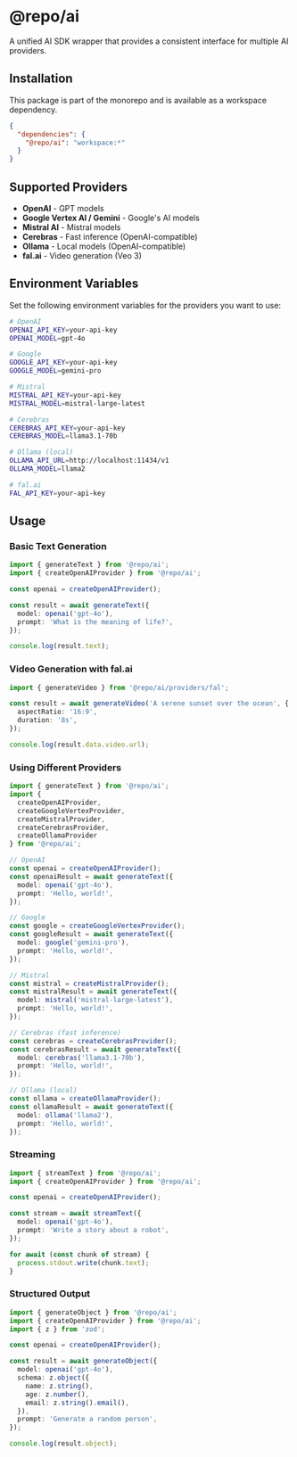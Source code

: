 # @repo/ai

A unified AI SDK wrapper that provides a consistent interface for multiple AI providers.

## Installation

This package is part of the monorepo and is available as a workspace dependency.

```json
{
  "dependencies": {
    "@repo/ai": "workspace:*"
  }
}
```

## Supported Providers

- **OpenAI** - GPT models
- **Google Vertex AI / Gemini** - Google's AI models
- **Mistral AI** - Mistral models
- **Cerebras** - Fast inference (OpenAI-compatible)
- **Ollama** - Local models (OpenAI-compatible)
- **fal.ai** - Video generation (Veo 3)

## Environment Variables

Set the following environment variables for the providers you want to use:

```bash
# OpenAI
OPENAI_API_KEY=your-api-key
OPENAI_MODEL=gpt-4o

# Google
GOOGLE_API_KEY=your-api-key
GOOGLE_MODEL=gemini-pro

# Mistral
MISTRAL_API_KEY=your-api-key
MISTRAL_MODEL=mistral-large-latest

# Cerebras
CEREBRAS_API_KEY=your-api-key
CEREBRAS_MODEL=llama3.1-70b

# Ollama (local)
OLLAMA_API_URL=http://localhost:11434/v1
OLLAMA_MODEL=llama2

# fal.ai
FAL_API_KEY=your-api-key
```

## Usage

### Basic Text Generation

```typescript
import { generateText } from '@repo/ai';
import { createOpenAIProvider } from '@repo/ai';

const openai = createOpenAIProvider();

const result = await generateText({
  model: openai('gpt-4o'),
  prompt: 'What is the meaning of life?',
});

console.log(result.text);
```

### Video Generation with fal.ai

```typescript
import { generateVideo } from '@repo/ai/providers/fal';

const result = await generateVideo('A serene sunset over the ocean', {
  aspectRatio: '16:9',
  duration: '8s',
});

console.log(result.data.video.url);
```

### Using Different Providers

```typescript
import { generateText } from '@repo/ai';
import { 
  createOpenAIProvider,
  createGoogleVertexProvider,
  createMistralProvider,
  createCerebrasProvider,
  createOllamaProvider 
} from '@repo/ai';

// OpenAI
const openai = createOpenAIProvider();
const openaiResult = await generateText({
  model: openai('gpt-4o'),
  prompt: 'Hello, world!',
});

// Google
const google = createGoogleVertexProvider();
const googleResult = await generateText({
  model: google('gemini-pro'),
  prompt: 'Hello, world!',
});

// Mistral
const mistral = createMistralProvider();
const mistralResult = await generateText({
  model: mistral('mistral-large-latest'),
  prompt: 'Hello, world!',
});

// Cerebras (fast inference)
const cerebras = createCerebrasProvider();
const cerebrasResult = await generateText({
  model: cerebras('llama3.1-70b'),
  prompt: 'Hello, world!',
});

// Ollama (local)
const ollama = createOllamaProvider();
const ollamaResult = await generateText({
  model: ollama('llama2'),
  prompt: 'Hello, world!',
});
```

### Streaming

```typescript
import { streamText } from '@repo/ai';
import { createOpenAIProvider } from '@repo/ai';

const openai = createOpenAIProvider();

const stream = await streamText({
  model: openai('gpt-4o'),
  prompt: 'Write a story about a robot',
});

for await (const chunk of stream) {
  process.stdout.write(chunk.text);
}
```

### Structured Output

```typescript
import { generateObject } from '@repo/ai';
import { createOpenAIProvider } from '@repo/ai';
import { z } from 'zod';

const openai = createOpenAIProvider();

const result = await generateObject({
  model: openai('gpt-4o'),
  schema: z.object({
    name: z.string(),
    age: z.number(),
    email: z.string().email(),
  }),
  prompt: 'Generate a random person',
});

console.log(result.object);
```